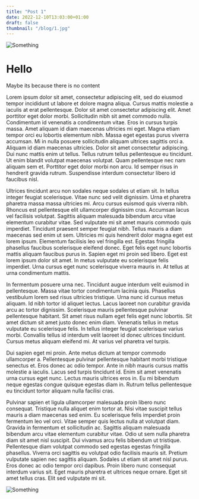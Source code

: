 ```yaml
---
title: "Post 1"
date: 2022-12-10T13:03:00+01:00
draft: false
thumbnail: "/blog/1.jpg"
---
```


![Something](/index-image-0.jpeg "Title")

# Hello

Maybe its because there is no content

Lorem ipsum dolor sit amet, consectetur adipiscing elit, sed do eiusmod tempor incididunt ut labore et dolore magna aliqua. Cursus mattis molestie a iaculis at erat pellentesque. Dolor sit amet consectetur adipiscing elit. Amet porttitor eget dolor morbi. Sollicitudin nibh sit amet commodo nulla. Condimentum id venenatis a condimentum vitae. Eros in cursus turpis massa. Amet aliquam id diam maecenas ultricies mi eget. Magna etiam tempor orci eu lobortis elementum nibh. Massa eget egestas purus viverra accumsan. Mi in nulla posuere sollicitudin aliquam ultrices sagittis orci a. Aliquam id diam maecenas ultricies. Dolor sit amet consectetur adipiscing. Dui nunc mattis enim ut tellus. Tellus rutrum tellus pellentesque eu tincidunt. Ut enim blandit volutpat maecenas volutpat. Quam pellentesque nec nam aliquam sem et. Porttitor eget dolor morbi non arcu. Id semper risus in hendrerit gravida rutrum. Suspendisse interdum consectetur libero id faucibus nisl.

Ultrices tincidunt arcu non sodales neque sodales ut etiam sit. In tellus integer feugiat scelerisque. Vitae nunc sed velit dignissim. Urna et pharetra pharetra massa massa ultricies mi. Arcu cursus euismod quis viverra nibh. Rhoncus est pellentesque elit ullamcorper dignissim cras. Accumsan lacus vel facilisis volutpat. Sagittis aliquam malesuada bibendum arcu vitae elementum curabitur vitae. Sed vulputate mi sit amet mauris commodo quis imperdiet. Tincidunt praesent semper feugiat nibh. Tellus mauris a diam maecenas sed enim ut sem. Ultricies mi quis hendrerit dolor magna eget est lorem ipsum. Elementum facilisis leo vel fringilla est. Egestas fringilla phasellus faucibus scelerisque eleifend donec. Eget felis eget nunc lobortis mattis aliquam faucibus purus in. Sapien eget mi proin sed libero. Eget est lorem ipsum dolor sit amet. In metus vulputate eu scelerisque felis imperdiet. Urna cursus eget nunc scelerisque viverra mauris in. At tellus at urna condimentum mattis.

In fermentum posuere urna nec. Tincidunt augue interdum velit euismod in pellentesque. Massa vitae tortor condimentum lacinia quis. Phasellus vestibulum lorem sed risus ultricies tristique. Urna nunc id cursus metus aliquam. Id nibh tortor id aliquet lectus. Lacus laoreet non curabitur gravida arcu ac tortor dignissim. Scelerisque mauris pellentesque pulvinar pellentesque habitant. Sit amet risus nullam eget felis eget nunc lobortis. Sit amet dictum sit amet justo donec enim diam. Venenatis tellus in metus vulputate eu scelerisque felis. In tellus integer feugiat scelerisque varius morbi. Convallis tellus id interdum velit laoreet id donec ultrices tincidunt. Cursus metus aliquam eleifend mi. At varius vel pharetra vel turpis.

Dui sapien eget mi proin. Ante metus dictum at tempor commodo ullamcorper a. Pellentesque pulvinar pellentesque habitant morbi tristique senectus et. Eros donec ac odio tempor. Ante in nibh mauris cursus mattis molestie a iaculis. Lacus sed turpis tincidunt id. Enim sit amet venenatis urna cursus eget nunc. Lectus mauris ultrices eros in. Eu mi bibendum neque egestas congue quisque egestas diam in. Rutrum tellus pellentesque eu tincidunt tortor aliquam nulla facilisi cras.

Pulvinar sapien et ligula ullamcorper malesuada proin libero nunc consequat. Tristique nulla aliquet enim tortor at. Nisi vitae suscipit tellus mauris a diam maecenas sed enim. Eu scelerisque felis imperdiet proin fermentum leo vel orci. Vitae semper quis lectus nulla at volutpat diam. Gravida in fermentum et sollicitudin ac. Sagittis aliquam malesuada bibendum arcu vitae elementum curabitur vitae. Odio ut sem nulla pharetra diam sit amet nisl suscipit. Dui vivamus arcu felis bibendum ut tristique. Pellentesque diam volutpat commodo sed egestas egestas fringilla phasellus. Viverra orci sagittis eu volutpat odio facilisis mauris sit. Pretium vulputate sapien nec sagittis aliquam. Sodales ut etiam sit amet nisl purus. Eros donec ac odio tempor orci dapibus. Proin libero nunc consequat interdum varius sit. Eget mauris pharetra et ultrices neque ornare. Eget sit amet tellus cras. Elit sed vulputate mi sit.


![Something](/index-image-0.jpeg "Title")